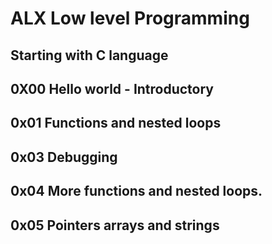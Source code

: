 # ALX Low level Programming
## Starting with C language
## 0X00 Hello world - Introductory
## 0x01 Functions and nested loops
## 0x03 Debugging
## 0x04 More functions and nested loops.
## 0x05 Pointers arrays and strings

